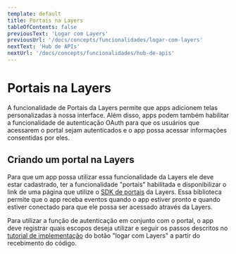 ```yaml
---
template: default
title: Portais na Layers
tableOfContents: false
previousText: 'Logar com Layers'
previousUrl: '/docs/concepts/funcionalidades/logar-com-layers'
nextText: 'Hub de APIs'
nextUrl: '/docs/concepts/funcionalidades/hub-de-apis'
---
```


# Portais na Layers

A funcionalidade de Portais da Layers permite que apps adicionem telas personalizadas à nossa interface. Além disso, apps podem também habilitar a funcionalidade de autenticação OAuth para que os usuários que acessarem o portal sejam autenticados e o app possa acessar informações consentidas por eles.


## Criando um portal na Layers

Para que um app possa utilizar essa funcionalidade da Layers ele deve estar cadastrado, ter a funcionalidade "portais" habilitada e disponibilizar o link de uma página que utilize o [SDK de portais](./../../sdk/portais/introducao) da Layers. Essa biblioteca permite que o app receba eventos quando o app estiver pronto e quando estiver conectado para que ele possa ser acessado através da Layers.

 Para utilizar a função de autenticação em conjunto com o portal, o app deve registrar quais escopos deseja utilizar e seguir os passos descritos no [tutorial de implementação](./../../sdk/como-colocar-o-botao-logar-com-layers#4-use-o-c-digo-para-obter-o-token) do botão "logar com Layers" a partir do recebimento do código.